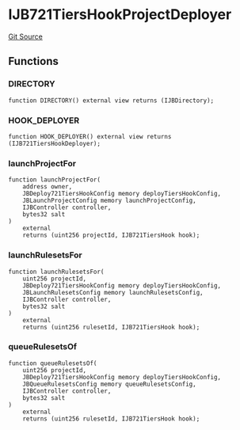 # IJB721TiersHookProjectDeployer
[Git Source](https://github.com/Bananapus/nana-721-hook/blob/e813fb5b7d17cd3d18023137d70a7b2f3911ad99/src/interfaces/IJB721TiersHookProjectDeployer.sol)


## Functions
### DIRECTORY


```solidity
function DIRECTORY() external view returns (IJBDirectory);
```

### HOOK_DEPLOYER


```solidity
function HOOK_DEPLOYER() external view returns (IJB721TiersHookDeployer);
```

### launchProjectFor


```solidity
function launchProjectFor(
    address owner,
    JBDeploy721TiersHookConfig memory deployTiersHookConfig,
    JBLaunchProjectConfig memory launchProjectConfig,
    IJBController controller,
    bytes32 salt
)
    external
    returns (uint256 projectId, IJB721TiersHook hook);
```

### launchRulesetsFor


```solidity
function launchRulesetsFor(
    uint256 projectId,
    JBDeploy721TiersHookConfig memory deployTiersHookConfig,
    JBLaunchRulesetsConfig memory launchRulesetsConfig,
    IJBController controller,
    bytes32 salt
)
    external
    returns (uint256 rulesetId, IJB721TiersHook hook);
```

### queueRulesetsOf


```solidity
function queueRulesetsOf(
    uint256 projectId,
    JBDeploy721TiersHookConfig memory deployTiersHookConfig,
    JBQueueRulesetsConfig memory queueRulesetsConfig,
    IJBController controller,
    bytes32 salt
)
    external
    returns (uint256 rulesetId, IJB721TiersHook hook);
```

